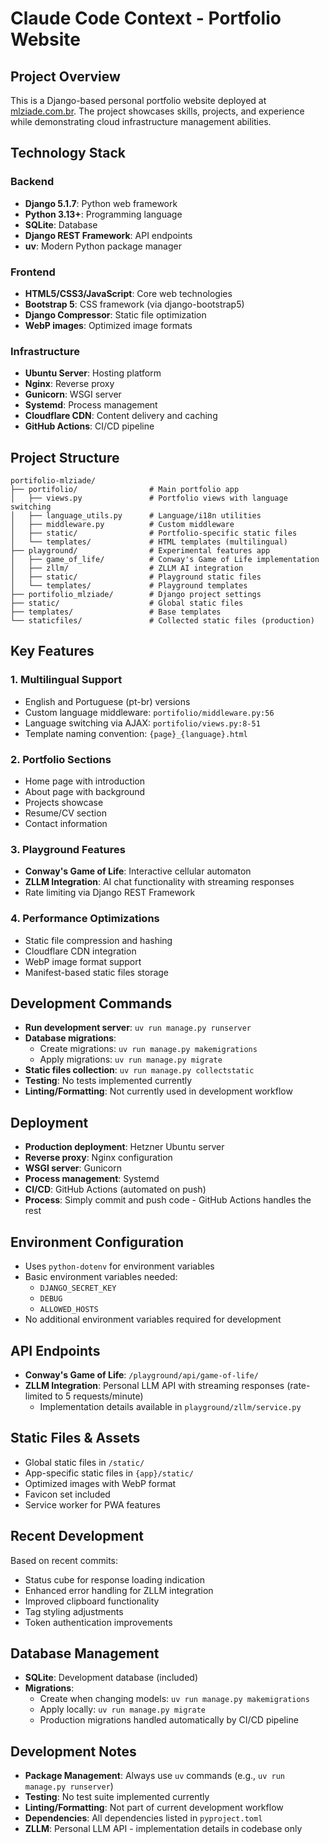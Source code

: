 # Claude Code Context - Portfolio Website

## Project Overview

This is a Django-based personal portfolio website deployed at [mlziade.com.br](https://mlziade.com.br). The project showcases skills, projects, and experience while demonstrating cloud infrastructure management abilities.

## Technology Stack

### Backend
- **Django 5.1.7**: Python web framework
- **Python 3.13+**: Programming language
- **SQLite**: Database
- **Django REST Framework**: API endpoints
- **uv**: Modern Python package manager

### Frontend
- **HTML5/CSS3/JavaScript**: Core web technologies
- **Bootstrap 5**: CSS framework (via django-bootstrap5)
- **Django Compressor**: Static file optimization
- **WebP images**: Optimized image formats

### Infrastructure
- **Ubuntu Server**: Hosting platform
- **Nginx**: Reverse proxy
- **Gunicorn**: WSGI server
- **Systemd**: Process management
- **Cloudflare CDN**: Content delivery and caching
- **GitHub Actions**: CI/CD pipeline

## Project Structure

```
portifolio-mlziade/
├── portifolio/                # Main portfolio app
│   ├── views.py               # Portfolio views with language switching
│   ├── language_utils.py      # Language/i18n utilities
│   ├── middleware.py          # Custom middleware
│   ├── static/                # Portfolio-specific static files
│   └── templates/             # HTML templates (multilingual)
├── playground/                # Experimental features app
│   ├── game_of_life/          # Conway's Game of Life implementation
│   ├── zllm/                  # ZLLM AI integration
│   ├── static/                # Playground static files
│   └── templates/             # Playground templates
├── portifolio_mlziade/        # Django project settings
├── static/                    # Global static files
├── templates/                 # Base templates
└── staticfiles/               # Collected static files (production)
```

## Key Features

### 1. Multilingual Support
- English and Portuguese (pt-br) versions
- Custom language middleware: `portifolio/middleware.py:56`
- Language switching via AJAX: `portifolio/views.py:8-51`
- Template naming convention: `{page}_{language}.html`

### 2. Portfolio Sections
- Home page with introduction
- About page with background
- Projects showcase
- Resume/CV section
- Contact information

### 3. Playground Features
- **Conway's Game of Life**: Interactive cellular automaton
- **ZLLM Integration**: AI chat functionality with streaming responses
- Rate limiting via Django REST Framework

### 4. Performance Optimizations
- Static file compression and hashing
- Cloudflare CDN integration
- WebP image format support
- Manifest-based static files storage

## Development Commands

- **Run development server**: `uv run manage.py runserver`
- **Database migrations**: 
  - Create migrations: `uv run manage.py makemigrations`
  - Apply migrations: `uv run manage.py migrate`
- **Static files collection**: `uv run manage.py collectstatic`
- **Testing**: No tests implemented currently
- **Linting/Formatting**: Not currently used in development workflow

## Deployment

- **Production deployment**: Hetzner Ubuntu server
- **Reverse proxy**: Nginx configuration
- **WSGI server**: Gunicorn
- **Process management**: Systemd
- **CI/CD**: GitHub Actions (automated on push)
- **Process**: Simply commit and push code - GitHub Actions handles the rest

## Environment Configuration

- Uses `python-dotenv` for environment variables
- Basic environment variables needed:
  - `DJANGO_SECRET_KEY`
  - `DEBUG`
  - `ALLOWED_HOSTS`
- No additional environment variables required for development

## API Endpoints

- **Conway's Game of Life**: `/playground/api/game-of-life/`
- **ZLLM Integration**: Personal LLM API with streaming responses (rate-limited to 5 requests/minute)
  - Implementation details available in `playground/zllm/service.py`

## Static Files & Assets

- Global static files in `/static/`
- App-specific static files in `{app}/static/`
- Optimized images with WebP format
- Favicon set included
- Service worker for PWA features

## Recent Development

Based on recent commits:
- Status cube for response loading indication
- Enhanced error handling for ZLLM integration
- Improved clipboard functionality
- Tag styling adjustments
- Token authentication improvements

## Database Management

- **SQLite**: Development database (included)
- **Migrations**: 
  - Create when changing models: `uv run manage.py makemigrations`
  - Apply locally: `uv run manage.py migrate`
  - Production migrations handled automatically by CI/CD pipeline

## Development Notes

- **Package Management**: Always use `uv` commands (e.g., `uv run manage.py runserver`)
- **Testing**: No test suite implemented currently
- **Linting/Formatting**: Not part of current development workflow
- **Dependencies**: All dependencies listed in `pyproject.toml`
- **ZLLM**: Personal LLM API - implementation details in codebase only